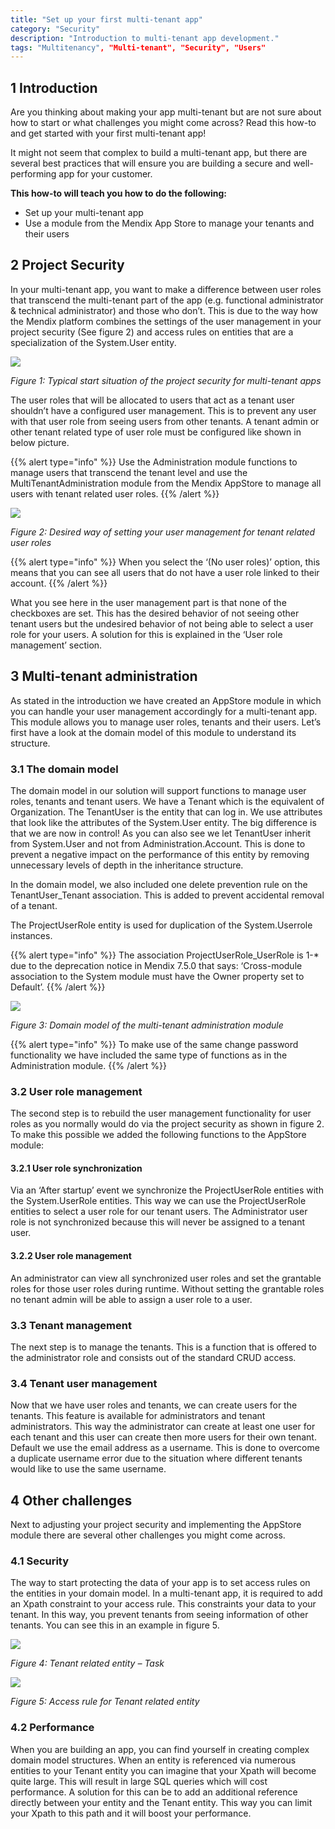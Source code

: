 ```yaml
---
title: "Set up your first multi-tenant app"
category: "Security"
description: "Introduction to multi-tenant app development."
tags: "Multitenancy", "Multi-tenant", "Security", "Users"
---
```


## 1 Introduction

Are you thinking about making your app multi-tenant but are not sure about how to start or what challenges you might come across? Read this how-to and get started with your first multi-tenant app!

It might not seem that complex to build a multi-tenant app, but there are several best practices that will ensure you are building a secure and well-performing app for your customer.

**This how-to will teach you how to do the following:**

* Set up your multi-tenant app
* Use a module from the Mendix App Store to manage your tenants and their users

## 2 Project Security

In your multi-tenant app, you want to make a difference between user roles that transcend the multi-tenant part of the app (e.g. functional administrator & technical administrator) and those who don’t. This is due to the way how the Mendix platform combines the settings of the user management in your project security (See figure 2) and access rules on entities that are a specialization of the System.User entity.

![](attachments/set-up-your-first-multi-tenant-app/00_TypicalProjectSecurity.png)

_Figure 1: Typical start situation of the project security for multi-tenant apps_

The user roles that will be allocated to users that act as a tenant user shouldn’t have a configured user management. This is to prevent any user with that user role from seeing users from other tenants. A tenant admin or other tenant related type of user role must be configured like shown in below picture.

{{% alert type="info" %}}
Use the Administration module functions to manage users that transcend the tenant level and use the MultiTenantAdministration module from the Mendix AppStore to manage all users with tenant related user roles.
{{% /alert %}}

![](attachments/set-up-your-first-multi-tenant-app/01_ConfigurationOfTenantAdmin.png)

_Figure 2: Desired way of setting your user management for tenant related user roles_

{{% alert type="info" %}}
When you select the ‘(No user roles)’ option, this means that you can see all users that do not have a user role linked to their account.
{{% /alert %}}

What you see here in the user management part is that none of the checkboxes are set. This has the desired behavior of not seeing other tenant users but the undesired behavior of not being able to select a user role for your users. A solution for this is explained in the ‘User role management’ section.

## 3 Multi-tenant administration

As stated in the introduction we have created an AppStore module in which you can handle your user management accordingly for a multi-tenant app. This module allows you to manage user roles, tenants and their users. Let’s first have a look at the domain model of this module to understand its structure.

### 3.1 The domain model

The domain model in our solution will support functions to manage user roles, tenants and tenant users. We have a Tenant which is the equivalent of Organization.
The TenantUser is the entity that can log in. We use attributes that look like the attributes of the System.User entity. The big difference is that we are now in control! As you can also see we let TenantUser inherit from System.User and not from Administration.Account. This is done to prevent a negative impact on the performance of this entity by removing unnecessary levels of depth in the inheritance structure.

In the domain model, we also included one delete prevention rule on the TenantUser_Tenant association. This is added to prevent accidental removal of a tenant.

The ProjectUserRole entity is used for duplication of the System.Userrole instances.

{{% alert type="info" %}}
The association ProjectUserRole_UserRole is 1-* due to the deprecation notice in Mendix 7.5.0 that says: ‘Cross-module association to the System module must have the Owner property set to Default’.
{{% /alert %}}

![](attachments/set-up-your-first-multi-tenant-app/02_MultiTenantAdministrationDomainModel.png)

_Figure 3: Domain model of the multi-tenant administration module_

{{% alert type="info" %}}
To make use of the same change password functionality we have included the same type of functions as in the Administration module.
{{% /alert %}}

### 3.2 User role management

The second step is to rebuild the user management functionality for user roles as you normally would do via the project security as shown in figure 2. To make this possible we added the following functions to the AppStore module:

#### 3.2.1	User role synchronization

Via an ‘After startup’ event we synchronize the ProjectUserRole entities with the System.UserRole entities. This way we can use the ProjectUserRole entities to select a user role for our tenant users. The Administrator user role is not synchronized because this will never be assigned to a tenant user.

#### 3.2.2	User role management

An administrator can view all synchronized user roles and set the grantable roles for those user roles during runtime. Without setting the grantable roles no tenant admin will be able to assign a user role to a user.

### 3.3 Tenant management

The next step is to manage the tenants. This is a function that is offered to the administrator role and consists out of the standard CRUD access.

### 3.4 Tenant user management

Now that we have user roles and tenants, we can create users for the tenants. This feature is available for administrators and tenant administrators. This way the administrator can create at least one user for each tenant and this user can create then more users for their own tenant. Default we use the email address as a username. This is done to overcome a duplicate username error due to the situation where different tenants would like to use the same username.

## 4 Other challenges

Next to adjusting your project security and implementing the AppStore module there are several other challenges you might come across.

### 4.1 Security

The way to start protecting the data of your app is to set access rules on the entities in your domain model. In a multi-tenant app, it is required to add an Xpath constraint to your access rule. This constraints your data to your tenant. In this way, you prevent tenants from seeing information of other tenants. You can see this in an example in figure 5.

![](attachments/set-up-your-first-multi-tenant-app/03_TenantEntities.png)

_Figure 4: Tenant related entity – Task_

![](attachments/set-up-your-first-multi-tenant-app/04_AccessRule.png)

_Figure 5: Access rule for Tenant related entity_

### 4.2 Performance

When you are building an app, you can find yourself in creating complex domain model structures. When an entity is referenced via numerous entities to your Tenant entity you can imagine that your Xpath will become quite large. This will result in large SQL queries which will cost performance. A solution for this can be to add an additional reference directly between your entity and the Tenant entity. This way you can limit your Xpath to this path and it will boost your performance.
